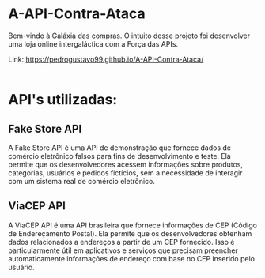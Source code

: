 # A-API-Contra-Ataca
 Bem-vindo à Galáxia das compras. O intuito desse projeto foi desenvolver uma loja online intergaláctica com a Força das APIs.

 Link: https://pedrogustavo99.github.io/A-API-Contra-Ataca/
 <br> <br>
# API's utilizadas:

<h2>Fake Store API</h2>
A Fake Store API é uma API de demonstração que fornece dados de comércio eletrônico falsos para fins de desenvolvimento e teste. Ela permite que os desenvolvedores acessem informações sobre produtos, categorias, usuários e pedidos fictícios, sem a necessidade de interagir com um sistema real de comércio eletrônico. 

<h2>ViaCEP API</h2>
A ViaCEP API é uma API brasileira que fornece informações de CEP (Código de Endereçamento Postal). Ela permite que os desenvolvedores obtenham dados relacionados a endereços a partir de um CEP fornecido. Isso é particularmente útil em aplicativos e serviços que precisam preencher automaticamente informações de endereço com base no CEP inserido pelo usuário.
